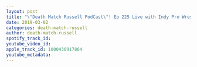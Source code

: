 ```yaml
---
layout: post
title: "\"Death Match Russell PodCast\"! Ep 225 Live with Indy Pro Wrestler \"THEE CHRIS ROSE\"! Kentucky Zone Wrestling Heavyweight Champion! Tune In!"
date: 2019-03-02
categories: death-match-russell
author: death-match-russell
spotify_track_id: 
youtube_video_id: 
apple_track_id: 1000430917864
youtube_metadata: 
---
```

